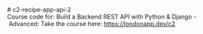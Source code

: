 # c2-recipe-app-api-2
Course code for: Build a Backend REST API with Python &amp; Django - Advanced: Take the course here: https://londonapp.dev/c2